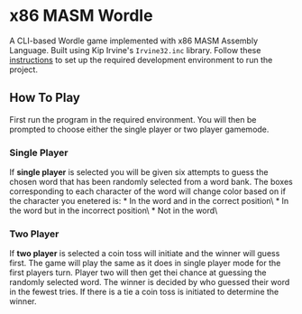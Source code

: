 # x86 MASM Wordle
A CLI-based Wordle game implemented with x86 MASM Assembly Language. Built using Kip Irvine's `Irvine32.inc` library. 
Follow these [instructions](https://www.asmirvine.com/gettingStartedVS2022/index.htm) to set up the required development environment to run the project.
## How To Play
First run the program in the required environment. You will then be prompted to choose either the single player or two player gamemode. 
### Single Player
If **single player** is selected you will be given six attempts to guess the chosen word that has been randomly selected from a word bank. The boxes corresponding to each character of the word will change color based on if the character you enetered is: * In the word and in the correct position\ * In the word but in the incorrect position\ * Not in the word\
### Two Player
If **two player** is selected a coin toss will initiate and the winner will guess first. The game will play the same as it does in single player mode for the first players turn. Player two will then get thei chance at guessing the randomly selected word. The winner is decided by who guessed their word in the fewest tries. If there is a tie a coin toss is initiated to determine the winner.



